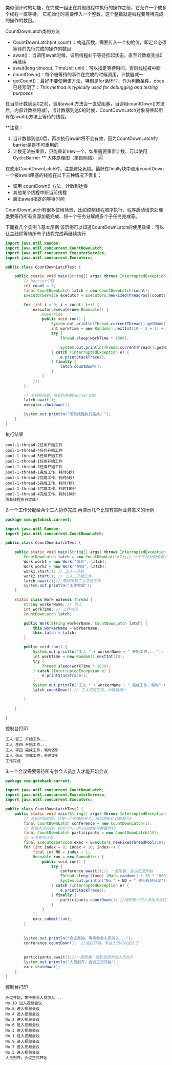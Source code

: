 类似倒计时的功能，在完成一组正在其他线程中执行的操作之前，它允许一个或多个线程一直等待。
它初始化时需要传入一个整数，这个整数就是线程要等待完成的操作的数目。

CountDownLatch类的方法
+ CountDownLatch(int count) ：构造函数，需要传入一个初始值，即定义必须等待的先行完成的操作的数目
+ await()：当调用await时候，调用线程处于等待挂起状态，直至计数器变成0再继续
+ await(long timeout, TimeUnit unit)：可以指定等待时间，否则线程被中断
+ countDown()：每个被等待的事件在完成的时候调用，计数器减一
+ getCount()：最好不要使用该方法，特别是for循环时，作为判断条件。docs已经写明了：_This method is typically used for debugging and testing purposes_

在当前计数到达0之前，调用await 方法会一直受阻塞，当调用countDown()方法后，内部计数器将减1，当计数器到达0的时候，CountDownLatch对象将唤起所有在awati()方法上等待的线程。

**注意：
1. 当计数器到达0后，再次执行await将不会有效，因为CountDownLatch的barrier是是不可重用的 
2. 计数无法被重置，只能重新new一个。如果需要重置计数，可以使用 CyclicBarrier
**
大体原理图（来自网络）
![](/chapter3/CountDownLatch-1.png)


在使用CountDownLatch时，注意避免死锁。最好在finally块中调用countDown
一个被await阻塞的线程在以下三种情况下恢复：
+ 调用 countDown() 方法，计数到达零
+ 其他某个线程中断当前线程
+ 超出await指定的等待时间

CountDownLatch有很多使用场景，比如控制线程顺序执行、程序启动请求处理类要等待所有资源加载完成、将一个任务分解成多个子任务完成等。

下面看几个实例
1.基本示例
该示例可以知道CountDownLatch的使用效果：可以让主线程等待所有子线程完成再继续执行
```java
import java.util.Random;
import java.util.concurrent.CountDownLatch;
import java.util.concurrent.ExecutorService;
import java.util.concurrent.Executors;

public class CountDownLatchTest {

	public static void main(String[] args) throws InterruptedException {
		// barrier个数
		int count = 5;
		final CountDownLatch latch = new CountDownLatch(count);
		ExecutorService executor = Executors.newFixedThreadPool(count);

		for (int i = 0; i < count; i++) {
			executor.execute(new Runnable() {
				@Override
				public void run() {
					System.out.println(Thread.currentThread().getName() + "任务开始工作");
					int workTime = new Random().nextInt(10 - 3 + 1) + 3;// 随机3-10秒，方便看效果
					try {
						Thread.sleep(workTime * 1000);

						System.out.println(Thread.currentThread().getName() + "完成工作，耗时" + workTime + "秒!");
					} catch (InterruptedException e) {
						e.printStackTrace();
					} finally {
						latch.countDown();
					}
				}
			});
		}
		
		// 主线程阻塞，直到所有的barrier到达
		latch.await();
		executor.shutdown();

		System.out.println("所有线程执行完成！");
	}
}
```
执行结果
```plain
pool-1-thread-2任务开始工作
pool-1-thread-4任务开始工作
pool-1-thread-5任务开始工作
pool-1-thread-1任务开始工作
pool-1-thread-3任务开始工作
pool-1-thread-1完成工作，耗时6秒!
pool-1-thread-2完成工作，耗时6秒!
pool-1-thread-5完成工作，耗时7秒!
pool-1-thread-3完成工作，耗时10秒!
pool-1-thread-4完成工作，耗时10秒!
所有线程执行完成！
```

2.一个工作分配给两个工人协作完成
再演示几个比较有实际业务意义的示例
```java
package com.gotoback.current;

import java.util.Random;
import java.util.concurrent.CountDownLatch;

public class CountDownLatchTest {

	public static void main(String[] args) throws InterruptedException {
		CountDownLatch latch = new CountDownLatch(2);// 一个工作分配给两个工人协作完成
		Work work1 = new Work("张三", latch);
		Work work2 = new Work("李四", latch);
		work1.start(); // 工人一开始
		work2.start(); // 工人二开始工作
		latch.await();// 等待所有工人完成工作
		System.out.println("工作完成");
	}

	static class Work extends Thread {
		String workerName; // 员工
		int workTime; // 工作时间
		CountDownLatch latch;

		public Work(String workerName, CountDownLatch latch) {
			this.workerName = workerName;
			this.latch = latch;
		}

		public void run() {
			System.out.println("工人 " + workerName + " 开始工作... ");
			int workTime = new Random().nextInt(10);
			try {
				Thread.sleep(workTime * 1000);
			} catch (InterruptedException e) {
				e.printStackTrace();
			}
			System.out.println("工人 " + workerName + " 完成工作，耗时" + workTime + "秒");
			latch.countDown();// 工人完成工作，计数器减一

		}

	}

}

```
控制台打印
```plain
工人 张三 开始工作... 
工人 李四 开始工作... 
工人 李四 完成工作，耗时2秒
工人 张三 完成工作，耗时3秒
工作完成

```

3.一个会议需要等待所有参会人员加入才能开始会议

```java
package com.gotoback.current;

import java.util.concurrent.CountDownLatch;
import java.util.concurrent.ExecutorService;
import java.util.concurrent.Executors;

public class CountDownLatchTest2 {
	public static void main(String[] args) throws InterruptedException {
		// 会议开始的锁，只是一个简单的开关，所以初始化计数器为1
		final CountDownLatch conference = new CountDownLatch(1);
		// 参会人员的锁，有10个人，所以初始化计数器为10
		final CountDownLatch participants = new CountDownLatch(10);
		// 十名参会人员
		final ExecutorService exec = Executors.newFixedThreadPool(10);
		for (int index = 0; index < 10; index++) {
			final int NO = index + 1;
			Runnable run = new Runnable() {
				public void run() {
					try {
						conference.await();// 一直阻塞，会议还没开始
						Thread.sleep((long) (Math.random() * 10 * 1000));
						System.out.println("No." + NO + " 进入视频会议");
					} catch (InterruptedException e) {
						e.printStackTrace();
					} finally {
						participants.countDown(); //通知有一个人员加入会议
					}
				}
			};
			exec.submit(run);
		}
		
		
		System.out.println("会议开始，等待参会人员加入...");
		conference.countDown();  //会议开始，参会人员可以加入了
		
		
		participants.await();//一直阻塞，直到全部参会人员加入
		System.out.println("人员到齐，会议正式开始");
		exec.shutdown();
	}
}

```
控制台打印
```plain
会议开始，等待参会人员加入...
No.10 进入视频会议
No.8 进入视频会议
No.4 进入视频会议
No.2 进入视频会议
No.6 进入视频会议
No.3 进入视频会议
No.1 进入视频会议
No.9 进入视频会议
No.7 进入视频会议
No.5 进入视频会议
人员到齐，会议正式开始

```

